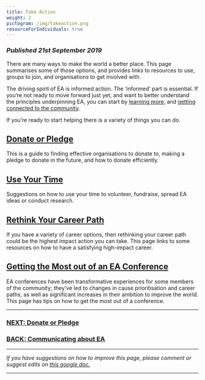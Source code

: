 ```yaml
---
title: Take Action
weight: 2
pictogram: /img/takeaction.png
resourceForIndividuals: true
---
```

### *Published 21st September 2019*

There are many ways to make the world a better place. This page summarises some of those options, and provides links to resources to use, groups to join, and organisations to get involved with.

The driving spirit of EA is informed action. The ‘informed’ part is essential. If you’re not ready to move forward just yet, and want to better understand the principles underpinning EA, you can start by <a target="_blank" href="/learn/">learning more</a>, and <a target="_blank" href="/learn/connect/">getting connected to the community</a>.

If you’re ready to start helping there is a variety of things you can do.

## [Donate or Pledge](/take_action/donate/)

This is a guide to finding effective organisations to donate to, making a pledge to donate in the future, and how to donate efficiently.

## [Use Your Time](/take_action/use-your-time/)

Suggestions on how to use your time to volunteer, fundraise, spread EA ideas or conduct research.

## [Rethink Your Career Path](/take_action/career/)

If you have a variety of career options, then rethinking your career path could be the highest impact action you can take. This page links to some resources on how to have a satisfying high-impact career.

## [Getting the Most out of an EA Conference](/take_action/ea-conferences)

EA conferences have been transformative experiences for some members of the community; they’ve led to changes in cause prioritisation and career paths, as well as significant increases in their ambition to improve the world. This page has tips on how to get the most out of a conference. 

<hr>

### [NEXT: Donate or Pledge](/take_action/donate/)

### [BACK: Communicating about EA](/learn/communicate-ea/)

<hr>

_If you have suggestions on how to improve this page, please comment or suggest edits on_ <a target="_blank" href="https://docs.google.com/document/d/1jGoFhO2tgbhAMeWimYeNOtCq6HHNFD2P89UfD0int-g/edit?usp=sharing">_this google doc._</a>

<hr>


